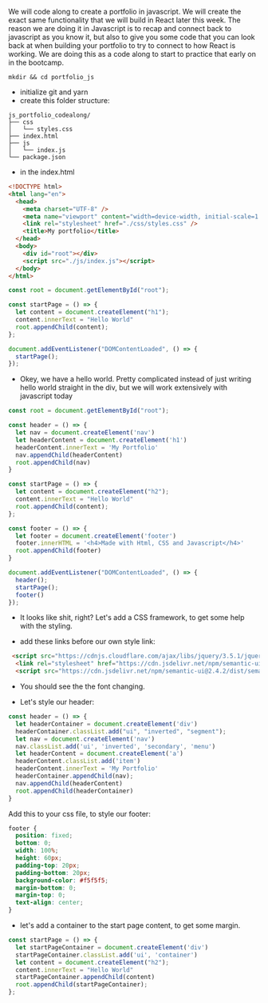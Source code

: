 We will code along to create a portfolio in javascript. We will create the exact same functionality that we will build in React later this week.
The reason we are doing it in Javascript is to recap and connect back to javascript as you know it, but also to give you some code that you can look back at when building your portfolio to try to connect to how React is working.
We are doing this as a code along to start to practice that early on in the bootcamp.

```
mkdir && cd portfolio_js
```

- initialize git and yarn
- create this folder structure:

```
js_portfolio_codealong/
├── css
│   └── styles.css
├── index.html
├── js
│   └── index.js
└── package.json
```

- in the index.html

```html
<!DOCTYPE html>
<html lang="en">
  <head>
    <meta charset="UTF-8" />
    <meta name="viewport" content="width=device-width, initial-scale=1.0" />
    <link rel="stylesheet" href="./css/styles.css" />
    <title>My portfolio</title>
  </head>
  <body>
    <div id="root"></div>
    <script src="./js/index.js"></script>
  </body>
</html>
```

```javascript
const root = document.getElementById("root");

const startPage = () => {
  let content = document.createElement("h1");
  content.innerText = "Hello World"
  root.appendChild(content);
};

document.addEventListener("DOMContentLoaded", () => {
  startPage();
});
```
- Okey, we have a hello world. Pretty complicated instead of just writing hello world straight in the div, but we will work extensively with javascript today

```javascript
const root = document.getElementById("root");

const header = () => {
  let nav = document.createElement('nav')
  let headerContent = document.createElement('h1')
  headerContent.innerText = 'My Portfolio'
  nav.appendChild(headerContent)
  root.appendChild(nav)
}

const startPage = () => {
  let content = document.createElement("h2");
  content.innerText = "Hello World"
  root.appendChild(content);
};

const footer = () => {
  let footer = document.createElement('footer')
  footer.innerHTML = '<h4>Made with Html, CSS and Javascript</h4>'
  root.appendChild(footer)
}

document.addEventListener("DOMContentLoaded", () => {
  header();
  startPage();
  footer()
});
```

- It looks like shit, right? Let's add a CSS framework, to get some help with the styling. 

- add these links before our own style link:

``` html
 <script src="https://cdnjs.cloudflare.com/ajax/libs/jquery/3.5.1/jquery.min.js"></script>
  <link rel="stylesheet" href="https://cdn.jsdelivr.net/npm/semantic-ui@2.4.2/dist/semantic.min.css">
  <script src="https://cdn.jsdelivr.net/npm/semantic-ui@2.4.2/dist/semantic.min.js"></script>

```
- You should see the the font changing. 

- Let's style our header: 
```javascript
const header = () => {
  let headerContainer = document.createElement('div')
  headerContainer.classList.add("ui", "inverted", "segment");
  let nav = document.createElement('nav')
  nav.classList.add('ui', 'inverted', 'secondary', 'menu')
  let headerContent = document.createElement('a')
  headerContent.classList.add('item')
  headerContent.innerText = 'My Portfolio'
  headerContainer.appendChild(nav);
  nav.appendChild(headerContent)
  root.appendChild(headerContainer)
}
```
Add this to your css file, to style our footer: 
```css
footer {
  position: fixed;
  bottom: 0;
  width: 100%;
  height: 60px;
  padding-top: 20px;
  padding-bottom: 20px;
  background-color: #f5f5f5;
  margin-bottom: 0;
  margin-top: 0;
  text-align: center;
}
```
- let's add a container to the start page content, to get some margin.

```javascript
const startPage = () => {
  let startPageContainer = document.createElement('div')
  startPageContainer.classList.add('ui', 'container')
  let content = document.createElement("h2");
  content.innerText = "Hello World"
  startPageContainer.appendChild(content)
  root.appendChild(startPageContainer);
};
```

